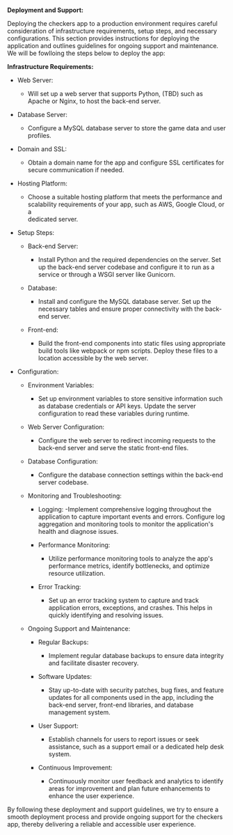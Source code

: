 **Deployment and Support:**

Deploying the checkers app to a production environment requires careful consideration 
of infrastructure requirements, setup steps, and necessary configurations. This 
section provides instructions for deploying the application and outlines guidelines 
for ongoing support and maintenance. We will be fowlloing the steps below to deploy the app:

**Infrastructure Requirements:**
- Web Server: 
    - Will set up a web server that supports Python, (TBD) such as Apache or Nginx, to 
    host the back-end server.

- Database Server: 
    - Configure a MySQL database server to store the game data and user profiles.

- Domain and SSL: 
    - Obtain a domain name for the app and configure SSL certificates for secure 
    communication if needed.

- Hosting Platform: 
    - Choose a suitable hosting platform that meets the performance and 
    scalability requirements of your app, such as AWS, Google Cloud, or a         
    dedicated server.

- Setup Steps:

    - Back-end Server: 
        - Install Python and the required dependencies on the server. Set up the 
        back-end server codebase and configure it to run as a service or through a 
        WSGI server like Gunicorn.
    
    - Database: 
        - Install and configure the MySQL database server. Set up the necessary 
        tables and ensure proper connectivity with the back-end server.

    - Front-end: 
        - Build the front-end components into static files using appropriate build 
        tools like webpack or npm scripts. Deploy these files to a location accessible 
        by the web server.

- Configuration:
    - Environment Variables: 
        - Set up environment variables to store sensitive information such as 
        database credentials or API keys. Update the server configuration to read 
        these variables during runtime.

    - Web Server Configuration: 
        - Configure the web server to redirect incoming requests to the back-end 
        server and serve the static front-end files.

    - Database Configuration: 
        - Configure the database connection settings within the back-end server 
        codebase.

    - Monitoring and Troubleshooting:
        
        - Logging: 
            -Implement comprehensive logging throughout the application to capture 
            important events and errors. Configure log aggregation and monitoring 
            tools to monitor the application's health and diagnose issues.
        
        - Performance Monitoring: 
            - Utilize performance monitoring tools to analyze the app's performance 
            metrics, identify bottlenecks, and optimize resource utilization.

        - Error Tracking: 
            - Set up an error tracking system to capture and track application errors, 
            exceptions, and crashes. This helps in quickly identifying and resolving
            issues.

    - Ongoing Support and Maintenance:

        - Regular Backups: 
            - Implement regular database backups to ensure data integrity and 
            facilitate disaster recovery.

        - Software Updates: 
            - Stay up-to-date with security patches, bug fixes, and feature updates 
            for all components used in the app, including the back-end server, 
            front-end libraries, and database management system.

        - User Support: 
            - Establish channels for users to report issues or seek assistance, such 
            as a support email or a dedicated help desk system.

        - Continuous Improvement: 
            - Continuously monitor user feedback and analytics to identify areas for 
            improvement and plan future enhancements to enhance the user experience.

By following these deployment and support guidelines, we try to ensure a smooth 
deployment process and provide ongoing support for the checkers app, thereby 
delivering a reliable and accessible user experience.